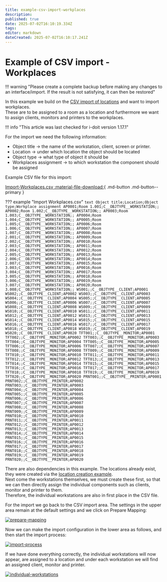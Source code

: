 ```yaml
---
title: example-csv-import-workplaces
description: 
published: true
date: 2025-07-02T16:10:19.334Z
tags: 
editor: markdown
dateCreated: 2025-07-02T16:10:17.241Z
---
```


# Example of CSV import - Workplaces

!!! warning "Please create a complete backup before making any changes to an interface/import. If the result is not satisfying, it can then be restored"

In this example we build on the [CSV import of locations](example-csv-import-creating-locations.md) and want to import workplaces.  
These are to be assigned to a room as a location and furthermore we want to assign clients, monitors and printers to the workplaces.

!!! info "This article was last checked for i-doit version 1.17.1"

For the import we need the following information:

-   Object title → the name of the workstation, client, screen or printer.
-   Location → under which location the object should be located
-   Object type → what type of object it should be
-   Workplaces assignment → to which workstation the component should be assigned

Example CSV file for this import:

[Import-Workplaces.csv :material-file-download:](../../assets/images/en/consolidate-data/csv-data-import/csv-import-workplaces/Import-Workplaces.csv){ .md-button .md-button--primary }

??? example "Import Workplaces.csv"
    ```text
    Object title;Location;Object type;Workplace assignment
    AP0001;Room 1.001;C__OBJTYPE__WORKSTATION;;
    AP0002;Room 1.002;C__OBJTYPE__WORKSTATION;;
    AP0003;Room 1.003;C__OBJTYPE__WORKSTATION;;
    AP0004;Room 1.004;C__OBJTYPE__WORKSTATION;;
    AP0005;Room 1.005;C__OBJTYPE__WORKSTATION;;
    AP0006;Room 1.006;C__OBJTYPE__WORKSTATION;;
    AP0007;Room 1.007;C__OBJTYPE__WORKSTATION;;
    AP0008;Room 2.001;C__OBJTYPE__WORKSTATION;;
    AP0009;Room 2.002;C__OBJTYPE__WORKSTATION;;
    AP0010;Room 2.003;C__OBJTYPE__WORKSTATION;;
    AP0011;Room 2.004;C__OBJTYPE__WORKSTATION;;
    AP0012;Room 2.005;C__OBJTYPE__WORKSTATION;;
    AP0013;Room 2.006;C__OBJTYPE__WORKSTATION;;
    AP0014;Room 2.007;C__OBJTYPE__WORKSTATION;;
    AP0015;Room 3.003;C__OBJTYPE__WORKSTATION;;
    AP0016;Room 3.004;C__OBJTYPE__WORKSTATION;;
    AP0017;Room 3.005;C__OBJTYPE__WORKSTATION;;
    AP0018;Room 3.006;C__OBJTYPE__WORKSTATION;;
    AP0019;Room 3.007;C__OBJTYPE__WORKSTATION;;
    AP0020;Room 3.008;C__OBJTYPE__WORKSTATION;;
    WS001;;C__OBJTYPE__CLIENT;AP0001
    WS002;;C__OBJTYPE__CLIENT;AP0002
    WS003;;C__OBJTYPE__CLIENT;AP0003
    WS004;;C__OBJTYPE__CLIENT;AP0004
    WS005;;C__OBJTYPE__CLIENT;AP0005
    WS006;;C__OBJTYPE__CLIENT;AP0006
    WS007;;C__OBJTYPE__CLIENT;AP0007
    WS008;;C__OBJTYPE__CLIENT;AP0008
    WS009;;C__OBJTYPE__CLIENT;AP0009
    WS010;;C__OBJTYPE__CLIENT;AP0010
    WS011;;C__OBJTYPE__CLIENT;AP0011
    WS012;;C__OBJTYPE__CLIENT;AP0012
    WS013;;C__OBJTYPE__CLIENT;AP0013
    WS014;;C__OBJTYPE__CLIENT;AP0014
    WS015;;C__OBJTYPE__CLIENT;AP0015
    WS016;;C__OBJTYPE__CLIENT;AP0016
    WS017;;C__OBJTYPE__CLIENT;AP0017
    WS018;;C__OBJTYPE__CLIENT;AP0018
    WS019;;C__OBJTYPE__CLIENT;AP0019
    WS020;;C__OBJTYPE__CLIENT;AP0020
    TFT001;;C__OBJTYPE__MONITOR;AP0001
    TFT002;;C__OBJTYPE__MONITOR;AP0002
    TFT003;;C__OBJTYPE__MONITOR;AP0003
    TFT004;;C__OBJTYPE__MONITOR;AP0004
    TFT005;;C__OBJTYPE__MONITOR;AP0005
    TFT006;;C__OBJTYPE__MONITOR;AP0006
    TFT007;;C__OBJTYPE__MONITOR;AP0007
    TFT008;;C__OBJTYPE__MONITOR;AP0008
    TFT009;;C__OBJTYPE__MONITOR;AP0009
    TFT010;;C__OBJTYPE__MONITOR;AP0010
    TFT011;;C__OBJTYPE__MONITOR;AP0011
    TFT012;;C__OBJTYPE__MONITOR;AP0012
    TFT013;;C__OBJTYPE__MONITOR;AP0013
    TFT014;;C__OBJTYPE__MONITOR;AP0014
    TFT015;;C__OBJTYPE__MONITOR;AP0015
    TFT016;;C__OBJTYPE__MONITOR;AP0016
    TFT017;;C__OBJTYPE__MONITOR;AP0017
    TFT018;;C__OBJTYPE__MONITOR;AP0018
    TFT019;;C__OBJTYPE__MONITOR;AP0019
    TFT020;;C__OBJTYPE__MONITOR;AP0020
    PRNT001;;C__OBJTYPE__PRINTER;AP0001
    PRNT002;;C__OBJTYPE__PRINTER;AP0002
    PRNT003;;C__OBJTYPE__PRINTER;AP0003
    PRNT004;;C__OBJTYPE__PRINTER;AP0004
    PRNT005;;C__OBJTYPE__PRINTER;AP0005
    PRNT006;;C__OBJTYPE__PRINTER;AP0006
    PRNT007;;C__OBJTYPE__PRINTER;AP0007
    PRNT008;;C__OBJTYPE__PRINTER;AP0008
    PRNT009;;C__OBJTYPE__PRINTER;AP0009
    PRNT010;;C__OBJTYPE__PRINTER;AP0010
    PRNT011;;C__OBJTYPE__PRINTER;AP0011
    PRNT012;;C__OBJTYPE__PRINTER;AP0012
    PRNT013;;C__OBJTYPE__PRINTER;AP0013
    PRNT014;;C__OBJTYPE__PRINTER;AP0014
    PRNT015;;C__OBJTYPE__PRINTER;AP0015
    PRNT016;;C__OBJTYPE__PRINTER;AP0016
    PRNT017;;C__OBJTYPE__PRINTER;AP0017
    PRNT018;;C__OBJTYPE__PRINTER;AP0018
    PRNT019;;C__OBJTYPE__PRINTER;AP0019
    PRNT020;;C__OBJTYPE__PRINTER;AP0020
    ```

There are also dependencies in this example. The locations already exist, they were created via the [location creation example](example-csv-import-creating-locations.md).  
Next come the workstations themselves, we must create these first, so that we can then directly assign the individual components such as clients, monitor and printer to them.  
Therefore, the individual workstations are also in first place in the CSV file.

For the import we go back to the CSV import area. The settings in the upper area remain at the default settings and we click on Prepare Mapping:

[![prepare-mapping](../../assets/images/en/consolidate-data/csv-data-import/csv-import-workplaces/1-csv-i-w.png)](../../assets/images/en/consolidate-data/csv-data-import/csv-import-workplaces/1-csv-i-w.png)

Now we can make the import configuration in the lower area as follows, and then start the import process:

[![import-process](../../assets/images/en/consolidate-data/csv-data-import/csv-import-workplaces/2-csv-i-w.png)](../../assets/images/en/consolidate-data/csv-data-import/csv-import-workplaces/2-csv-i-w.png)

If we have done everything correctly, the individual workstations will now appear, are assigned to a location and under each workstation we will find an assigned client, monitor and printer.

[![individual-workstations](../../assets/images/en/consolidate-data/csv-data-import/csv-import-workplaces/3-csv-i-w.png)](../../assets/images/en/consolidate-data/csv-data-import/csv-import-workplaces/3-csv-i-w.png)
